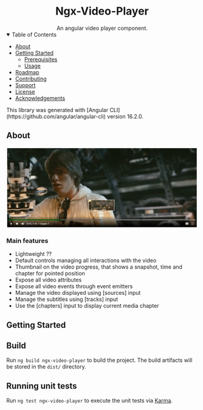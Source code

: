 <h1 align="center">Ngx-Video-Player</h1>

<div align="center">
  An angular video player component.
</div>

<details open="open">
<summary>Table of Contents</summary>

- [About](#about)
- [Getting Started](#getting-started)
  - [Prerequisites](#prerequisites)
  - [Usage](#usage)
- [Roadmap](#roadmap)
- [Contributing](#contributing)
- [Support](#support)
- [License](#license)
- [Acknowledgements](#acknowledgements)
</details>
This library was generated with [Angular CLI](https://github.com/angular/angular-cli) version 16.2.0.

## About
<img align="center" src="./img/player-ui.png"></img>

### Main features
- Lightweight ??
- Default controls managing all interactions with the video
- Thumbnail on the video progress, that shows a snapshot, time and chapter for pointed position
- Expose all video attributes
- Expose all video events through event emitters
- Manage the video displayed using [sources] input
- Manage the subtitles using [tracks] input
- Use the [chapters] input to display current media chapter

## Getting Started

## Build
Run `ng build ngx-video-player` to build the project. The build artifacts will be stored in the `dist/` directory.
## Running unit tests

Run `ng test ngx-video-player` to execute the unit tests via [Karma](https://karma-runner.github.io).
